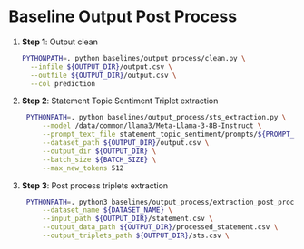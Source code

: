 # Baseline Output Post Process 

1. **Step 1**: Output clean
   ```bash
   PYTHONPATH=. python baselines/output_process/clean.py \
     --infile ${OUTPUT_DIR}/output.csv \
     --outfile ${OUTPUT_DIR}/output.csv \
     --col prediction
   ```

2. **Step 2**: Statement Topic Sentiment Triplet extraction
   ```bash
    PYTHONPATH=. python baselines/output_process/sts_extraction.py \
        --model /data/common/llama3/Meta-Llama-3-8B-Instruct \
        --prompt_text_file statement_topic_sentiment/prompts/${PROMPT_NAME}.txt \
        --dataset_path ${OUTPUT_DIR}/output.csv \
        --output_dir ${OUTPUT_DIR} \
        --batch_size ${BATCH_SIZE} \
        --max_new_tokens 512
   ```

3. **Step 3**: Post process triplets extraction
   ```bash
    PYTHONPATH=. python3 baselines/output_process/extraction_post_process.py \
        --dataset_name ${DATASET_NAME} \
        --input_path ${OUTPUT_DIR}/statement.csv \
        --output_data_path ${OUTPUT_DIR}/processed_statement.csv \
        --output_triplets_path ${OUTPUT_DIR}/sts.csv \
   ```